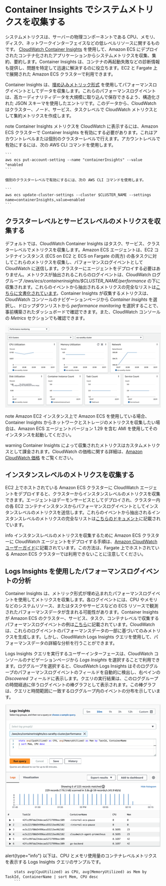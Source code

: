 # Container Insights でシステムメトリクスを収集する
システムメトリクスは、サーバーの物理コンポーネントである CPU、メモリ、ディスク、ネットワークインターフェイスなどの低レベルリソースに関するものです。
[CloudWatch Container Insights](https://docs.aws.amazon.com/ja_jp/AmazonCloudWatch/latest/monitoring/ContainerInsights.html) を使用して、Amazon ECS にデプロイされたコンテナ化されたアプリケーションからシステムメトリクスを収集、集約、要約します。Container Insights は、コンテナの再起動失敗などの診断情報も提供し、問題を特定して迅速に解決するのに役立ちます。EC2 と Fargate 上で展開された Amazon ECS クラスターで利用できます。

Container Insights は、[埋め込みメトリック形式](https://docs.aws.amazon.com/ja_jp/AmazonCloudWatch/latest/monitoring/CloudWatch_Embedded_Metric_Format.html) を使用してパフォーマンスログイベントとしてデータを収集します。これらのパフォーマンスログイベントは、高カーディナリティデータを大規模に取り込んで保存できるよう、構造化された JSON スキーマを使用したエントリです。このデータから、CloudWatch はクラスター、ノード、サービス、タスクレベルで CloudWatch メトリクスとして集約メトリクスを作成します。

note
	Container Insights メトリクスを CloudWatch に表示するには、Amazon ECS クラスターで Container Insights を有効にする必要があります。これはアカウントレベルまたは個別のクラスターレベルで行えます。アカウントレベルで有効にするには、次の AWS CLI コマンドを使用します。

    ```
    aws ecs put-account-setting --name "containerInsights" --value "enabled
    ```

    個別のクラスターレベルで有効にするには、次の AWS CLI コマンドを使用します。

    ```
    aws ecs update-cluster-settings --cluster $CLUSTER_NAME --settings name=containerInsights,value=enabled
    ```


## クラスターレベルとサービスレベルのメトリクスを収集する
デフォルトでは、CloudWatch Container Insights はタスク、サービス、クラスターレベルでメトリクスを収集します。Amazon ECS エージェントは、EC2 コンテナインスタンス (ECS on EC2 と ECS on Fargate の両方) の各タスクに対してこれらのメトリクスを収集し、パフォーマンスログイベントとして CloudWatch に送信します。クラスターにエージェントをデプロイする必要はありません。メトリクスが抽出されるこれらのログイベントは、CloudWatch ロググループ */aws/ecs/containerinsights/$CLUSTER_NAME/performance* の下に収集されます。これらのイベントから抽出されるメトリクスの完全なリストは[こちらに文書化されています](https://docs.aws.amazon.com/ja_jp/AmazonCloudWatch/latest/monitoring/Container-Insights-metrics-ECS.html)。Container Insights が収集するメトリクスは、CloudWatch コンソールのナビゲーションページから *Container Insights* を選択し、ドロップダウンリストから *performance monitoring* を選択することで、事前構築されたダッシュボードで確認できます。また、CloudWatch コンソールの *Metrics* セクションでも確認できます。

![Container Insights メトリクスダッシュボード](../../../../images/ContainerInsightsMetrics.png)

note
    Amazon EC2 インスタンス上で Amazon ECS を使用している場合、Container Insights からネットワークとストレージのメトリクスを収集したい場合は、Amazon ECS エージェントバージョン 1.29 を含む AMI を使用してそのインスタンスを起動してください。


warning
    Container Insights によって収集されたメトリクスはカスタムメトリクスとして課金されます。CloudWatch の価格に関する詳細は、[Amazon CloudWatch 価格](https://aws.amazon.com/jp/cloudwatch/pricing/) をご覧ください。


## インスタンスレベルのメトリクスを収集する
EC2 上でホストされている Amazon ECS クラスターに CloudWatch エージェントをデプロイすると、クラスターからインスタンスレベルのメトリクスを収集できます。エージェントはデーモンサービスとしてデプロイされ、クラスター内の各 EC2 コンテナインスタンスからパフォーマンスログイベントとしてインスタンスレベルのメトリクスを送信します。これらのイベントから抽出されるインスタンスレベルのメトリクスの完全なリストは[こちらのドキュメント](https://docs.aws.amazon.com/ja_jp/AmazonCloudWatch/latest/monitoring/Container-Insights-metrics-ECS.html)に記載されています。

info
    インスタンスレベルのメトリクスを収集するために Amazon ECS クラスターに CloudWatch エージェントをデプロイする手順は、[Amazon CloudWatch ユーザーガイド](https://docs.aws.amazon.com/ja_jp/AmazonCloudWatch/latest/monitoring/deploy-container-insights-ECS-instancelevel.html)に記載されています。この方法は、Fargate 上でホストされている Amazon ECS クラスターでは利用できないことに注意してください。


## Logs Insights を使用したパフォーマンスログイベントの分析
Container Insights は、メトリック形式が埋め込まれたパフォーマンスログイベントを使用してメトリクスを収集します。各ログイベントには、CPU やメモリなどのシステムリソース、またはタスクやサービスなどの ECS リソースで観測されたパフォーマンスデータが含まれる可能性があります。Container Insights が Amazon ECS のクラスター、サービス、タスク、コンテナレベルで収集するパフォーマンスログイベントの例は[こちら](https://docs.aws.amazon.com/ja_jp/AmazonCloudWatch/latest/monitoring/Container-Insights-reference-performance-logs-ECS.html)に記載されています。CloudWatch は、これらのログイベントのパフォーマンスデータの一部に基づいてのみメトリクスを生成します。しかし、CloudWatch Logs Insights クエリを使用して、パフォーマンスデータの詳細な分析を行うことができます。

Logs Insights クエリを実行するユーザーインターフェースは、CloudWatch コンソールのナビゲーションページから *Logs Insights* を選択することで利用できます。ロググループを選択すると、CloudWatch Logs Insights はそのロググループのパフォーマンスログイベントのフィールドを自動的に検出し、右ペインの *Discovered* フィールドに表示します。クエリの実行結果は、このロググループの時間経過に伴うログイベントの棒グラフとして表示されます。この棒グラフは、クエリと時間範囲に一致するロググループ内のイベントの分布を示しています。

![Logs Insights ダッシュボード](../../../../images/LogInsights.png)

alert{type="info"}
以下は、CPU とメモリ使用量のコンテナレベルメトリクスを表示する Logs Insights クエリのサンプルです。

```
    stats avg(CpuUtilized) as CPU, avg(MemoryUtilized) as Mem by TaskId, ContainerName | sort Mem, CPU desc
    ```
